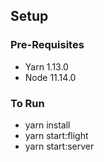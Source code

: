 ## Setup

### Pre-Requisites

- Yarn 1.13.0
- Node 11.14.0


### To Run
- yarn install
- yarn start:flight
- yarn start:server
